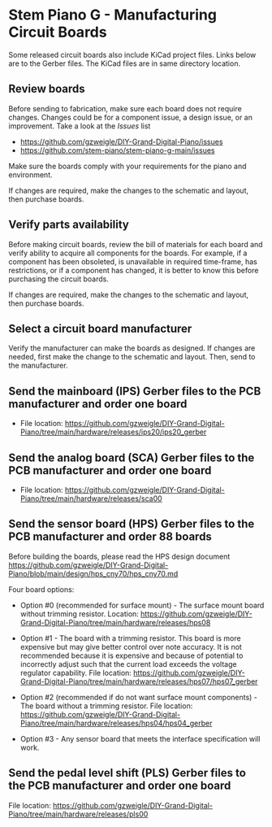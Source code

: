 # Stem Piano G - Manufacturing Circuit Boards

Some released circuit boards also include KiCad project files. Links below are to the Gerber files. The KiCad files are in same directory location.

## Review boards

Before sending to fabrication, make sure each board does not require changes. Changes could be for a component issue, a design issue, or an improvement. Take a look at the *Issues* list
* https://github.com/gzweigle/DIY-Grand-Digital-Piano/issues
* https://github.com/stem-piano/stem-piano-g-main/issues

Make sure the boards comply with your requirements for the piano and environment.

If changes are required, make the changes to the schematic and layout, then purchase boards.

## Verify parts availability

Before making circuit boards, review the bill of materials for each board and verify ability to acquire all components for the boards. For example, if a component has been obsoleted, is unavailable in required time-frame, has restrictions, or if a component has changed, it is better to know this before purchasing the circuit boards.

If changes are required, make the changes to the schematic and layout, then purchase boards.

## Select a circuit board manufacturer

Verify the manufacturer can make the boards as designed. If changes are needed, first make the change to the schematic and layout. Then, send to the manufacturer.

## Send the mainboard (IPS) Gerber files to the PCB manufacturer and order one board

* File location: https://github.com/gzweigle/DIY-Grand-Digital-Piano/tree/main/hardware/releases/ips20/ips20_gerber

## Send the analog board (SCA) Gerber files to the PCB manufacturer and order one board

* File location: https://github.com/gzweigle/DIY-Grand-Digital-Piano/tree/main/hardware/releases/sca00

## Send the sensor board (HPS) Gerber files to the PCB manufacturer and order 88 boards

Before building the boards, please read the HPS design document https://github.com/gzweigle/DIY-Grand-Digital-Piano/blob/main/design/hps_cny70/hps_cny70.md

Four board options:

* Option #0 (recommended for surface mount) - The surface mount board without trimming resistor. Location: https://github.com/gzweigle/DIY-Grand-Digital-Piano/tree/main/hardware/releases/hps08

* Option #1 - The board with a trimming resistor. This board is more expensive but may give better control over note accuracy. It is not recommended because it is expensive and because of potential to incorrectly adjust such that the current load exceeds the voltage regulator capability. File location: https://github.com/gzweigle/DIY-Grand-Digital-Piano/tree/main/hardware/releases/hps07/hps07_gerber

* Option #2 (recommended if do not want surface mount components) - The board without a trimming resistor. File location: https://github.com/gzweigle/DIY-Grand-Digital-Piano/tree/main/hardware/releases/hps04/hps04_gerber

* Option #3 - Any sensor board that meets the interface specification will work.

## Send the pedal level shift (PLS) Gerber files to the PCB manufacturer and order one board

File location: https://github.com/gzweigle/DIY-Grand-Digital-Piano/tree/main/hardware/releases/pls00